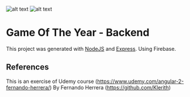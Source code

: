 ![alt text](https://cdn.iconscout.com/icon/free/png-256/nodejs-6-569582.png) ![alt text](https://cdn.iconscout.com/icon/free/png-256/firebase-1-282796.png)

# Game Of The Year - Backend
This project was generated with [NodeJS](https://nodejs.org/es/) and [Express](https://expressjs.com/es/).
Using Firebase.

## References

This is an exercise of Udemy course (https://www.udemy.com/angular-2-fernando-herrera/) By Fernando Herrera (https://github.com/Klerith)
